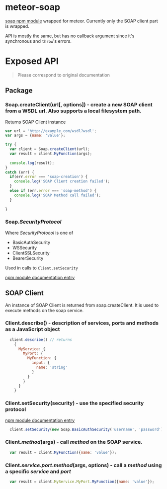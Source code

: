 # meteor-soap
[soap npm module](https://github.com/vpulim/node-soap) wrapped for meteor.
Currently only the SOAP client part is wrapped.

API is mostly the same, but has no callback argument since it's synchronous and `throw`'s errors.

# Exposed API
> Please correspond to original documentation 

## Package
### Soap.createClient(url[, options]) - create a new SOAP client from a WSDL url. Also supports a local filesystem path.
Returns SOAP Client instance

``` javascript
var url = 'http://example.com/wsdl?wsdl';
var args = {name: 'value'};

try {
  var client = Soap.createClient(url);
  var result = client.MyFunction(args);
  
  console.log(result);
}
catch (err) {
  if(err.error === 'soap-creation') {
    console.log('SOAP Client creation failed');
  }
  else if (err.error === 'soap-method') {
    console.log('SOAP Method call failed');
  }
  
}
```

### Soap.*SecurityProtocol*
Where *SecurityProtocol* is one of

* BasicAuthSecurity
* WSSecurity
* ClientSSLSecurity
* BearerSecurity

Used in calls to `Client.setSecurity`

[npm module documentation entry](https://github.com/vpulim/node-soap#clientsetsecuritysecurity---use-the-specified-security-protocol)

## SOAP Client
An instance of SOAP Client is returned from soap.createClient. It is used to execute methods on the soap service.

### Client.describe() - description of services, ports and methods as a JavaScript object

``` javascript
  client.describe() // returns
    {
      MyService: {
        MyPort: {
          MyFunction: {
            input: {
              name: 'string'
            }
          }
        }
      }
    }
```

### Client.setSecurity(security) - use the specified security protocol
[npm module documentation entry](https://github.com/vpulim/node-soap#clientsetsecuritysecurity---use-the-specified-security-protocol)
``` javascript
  client.setSecurity(new Soap.BasicAuthSecurity('username', 'password'));
```

### Client.*method*(args) - call *method* on the SOAP service.
``` javascript
  var result = client.MyFunction({name: 'value'});
```
### Client.*service*.*port*.*method*(args, options) - call a *method* using a specific *service* and *port*
``` javascript
  var result = client.MyService.MyPort.MyFunction({name: 'value'});
```
